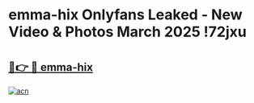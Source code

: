 # emma-hix Onlyfans Leaked - New Video & Photos March 2025 !72jxu

# <h2><a href="https://ta0bnl.iuczelnia.edu.pl?title=emma-hix&ref=72jxu">🔗👉 🔴 emma-hix</a></h2>

[![acn](https://github.com/user-attachments/assets/0f9c940e-d8b0-45ae-aac7-cd30a18b3e1c)](https://ta0bnl.iuczelnia.edu.pl?title=emma-hix&ref=72jxu)

